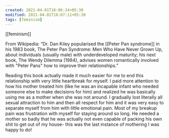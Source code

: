 ```yaml
---
created: 2021-04-01T18:06:24+05:30
modified: 2021-04-01T18:07:11+05:30
tags: [feminism]
---
```

[[feminism]]

 From Wikipedia: “Dr. Dan Kiley popularised the [[Peter Pan syndrome]] in his 1983 book, The Peter Pan Syndrome: Men Who Have Never Grown Up, about individuals (usually male) with underdeveloped maturity; his next book, The Wendy Dilemma (1984), advises women romantically involved with "Peter Pans" how to improve their relationships.”

Reading this book actually made it much easier for me to end this relationship with very little heartbreak for myself.  I paid more attention to how his mother treated him (like he was an incapable infant who needed someone else to make decisions for him) and realized he was basically using me as a mother when she was not around.  I gradually lost literally all sexual attraction to him and then all respect for him and it was very easy to separate myself from him with little emotional pain.  Most of my breakup pain was frustration with myself for staying around so long.  He needed a mother so badly that he was actually not even capable of packing his own shit to get out of my house- this was the last instance of mothering I was happy to do! 
